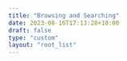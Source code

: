 ```yaml
---
title: "Browsing and Searching"
date: 2023-08-16T17:13:28+10:00
draft: false
type: "custom"
layout: "root_list"
---
```

